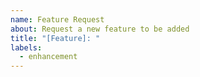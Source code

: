 ```yaml
---
name: Feature Request
about: Request a new feature to be added
title: "[Feature]: "
labels:
  - enhancement
---
```


<!-- Please do a quick search of existing issues to make sure that this has not been asked before. -->
